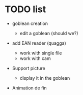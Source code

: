# TODO list

* goblean creation
	* edit a goblean (should we?)
* add EAN reader (quagga)
	* work with single file
	* work with cam
* Support picture
	* display it in the goblean

* Animation de fin